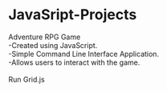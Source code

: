 # JavaSript-Projects
Adventure RPG Game\
-Created using JavaScript.\
-Simple Command Line Interface Application.\
-Allows users to interact with the game.\
\
Run Grid.js 
